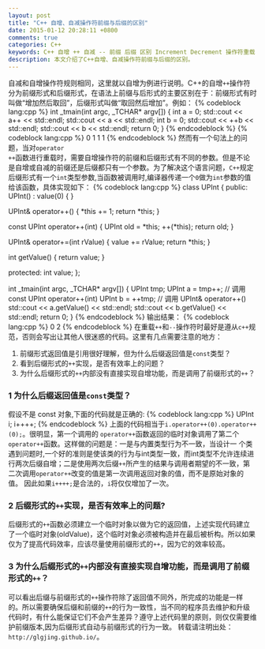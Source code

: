 ```yaml
---
layout: post
title: "C++ 自增、自减操作符前缀与后缀的区别"
date: 2015-01-12 20:28:11 +0800
comments: true
categories: C++
keywords: C++ 自增 ++ 自减 -- 前缀 后缀 区别 Increment Decrement 操作符重载
description: 本文介绍了C++自增、自减操作符前缀与后缀的区别。
---
```

自减和自增操作符规则相同，这里就以自增为例进行说明。C++的自增<code>++</code>操作符分为前缀形式和后缀形式，在语法上前缀与后形式的主要区别在于：前缀形式有时叫做“增加然后取回”，后缀形式叫做“取回然后增加”。例如：
{% codeblock lang:cpp %}
int _tmain(int argc, _TCHAR* argv[])
{
  int a = 0;
  std::cout << a++ << std::endl;
  std::cout << a << std::endl;
  int b = 0;
  std::cout << ++b << std::endl;
  std::cout << b << std::endl;
  return 0;
}
{% endcodeblock %}
{% codeblock lang:cpp %}
0 
1
1
1
{% endcodeblock %}
然而有一个句法上的问题，当对<code>operator ++</code>函数进行重载时，需要自增操作符的前缀和后缀形式有不同的参数。但是不论是自增或自减的前缀还是后缀都只有一个参数。为了解决这个语言问题，<code>C++</code>规定后缀形式有一个<code>int</code>类型参数,当函数被调用时,编译器传递一个<code>0</code>做为<code>int</code>参数的值给该函数，具体实现如下：<!-- more -->
{% codeblock lang:cpp %}
class UPInt {
public:
  UPInt() : value(0) {
  }

  UPInt& operator++() {
    *this += 1;
    return *this;
  }

  const UPInt operator++(int) {
    UPInt old = *this;
    ++(*this);
    return old;
  }

  UPInt& operator+=(int rValue) {
    value += rValue;
    return *this;
  }

  int getValue() {
    return value;
  }

protected:
  int value;
};

int _tmain(int argc, _TCHAR* argv[])
{
  UPInt tmp;
  UPInt a = tmp++; // 调用 const UPInt operator++(int)
  UPInt b = ++tmp; // 调用 UPInt& operator++()
  std::cout << a.getValue() << std::endl;
  std::cout << b.getValue() << std::endl;
  return 0;
}
{% endcodeblock %}
输出结果：
{% codeblock lang:cpp %}
0
2
{% endcodeblock %}
在重载<code>++</code>和<code>--</code>操作符时最好是遵从<code>c++</code>规范，否则会写出让其他人很迷惑的代码。这里有几点需要注意的地方：
<ol>
	<li>前缀形式返回值是引用很好理解，但为什么后缀返回值是<code>const</code>类型？</li>
	<li>看到后缀形式的<code>++</code>实现，是否有效率上的问题？</li>
	<li>为什么后缀形式的<code>++</code>内部没有直接实现自增功能，而是调用了前缀形式的<code>++</code>？</li>
</ol>
<h3>1 为什么后缀返回值是<code>const</code>类型？</h3>
假设不是 const 对象,下面的代码就是正确的:
{% codeblock lang:cpp %}
UPInt i;
i++++; 
{% endcodeblock %}
上面的代码相当于<code>i.operator++(0).operator++(0);</code>。很明显，第一个调用的 <code>operator++</code>函数返回的临时对象调用了第二个<code>operator++</code>函数。这样做的问题是：一是与内置类型行为不一致，当设计一
个类遇到问题时,一个好的准则是使该类的行为与int类型一致，而int类型不允许连续进行两次后缀自增；二是使用两次后缀<code>++</code>所产生的结果与调用者期望的不一致，第二次调用<code>operator++</code>改变的值是第一次调用返回对象的值，而不是原始对象的值。 因此如果<code>i++++;</code>是合法的，<code>i</code>将仅仅增加了一次。
<h3>2 后缀形式的<code>++</code>实现，是否有效率上的问题?</h3>
后缀形式的<code>++</code>函数必须建立一个临时对象以做为它的返回值，上述实现代码建立了一个临时对象(oldValue)，这个临时对象必须被构造并在最后被析构。所以如果仅为了提高代码效率，应该尽量使用前缀形式的<code>++</code>，因为它的效率较高。
<h3>3 为什么后缀形式的<code>++</code>内部没有直接实现自增功能，而是调用了前缀形式的<code>++</code>？</h3>
可以看出后缀与前缀形式的<code>++</code>操作符除了返回值不同外，所完成的功能是一样的。所以需要确保后缀和前缀的<code>++</code>的行为一致性，当不同的程序员去维护和升级代码时，有什么能保证它们不会产生差异？遵守上述代码里的原则，则仅仅需要维护前缀版本,因为后缀形式自动与前缀形式的行为一致。
转载请注明出处：<code>http://glgjing.github.io/</code>。